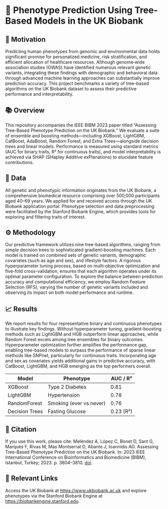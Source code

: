 # 🧬 Phenotype Prediction Using Tree-Based Models in the UK Biobank

## 🚀 Motivation

Predicting human phenotypes from genomic and environmental data holds significant promise for personalized medicine, risk stratification, and efficient allocation of healthcare resources. Although genome‐wide association studies (GWAS) have identified numerous relevant genetic variants, integrating these findings with demographic and behavioral data through advanced machine learning approaches can substantially improve prediction accuracy. This project benchmarks a variety of tree-based algorithms on the UK Biobank dataset to assess their predictive performance and interpretability.

## 📚 Overview
This repository accompanies the IEEE BIBM 2023 paper titled “Assessing Tree-Based Phenotype Prediction on the UK Biobank.” We evaluate a suite of ensemble and boosting methods—including XGBoost, LightGBM, CatBoost, AdaBoost, Random Forest, and Extra Trees—alongside decision trees and linear models. Performance is measured using standard metrics (AUC for binary traits, R² for continuous traits), and model interpretability is achieved via SHAP (SHapley Additive exPlanations) to elucidate feature contributions.

## 🧬 Data

All genetic and phenotypic information originates from the UK Biobank, a comprehensive biomedical resource comprising over 500,000 participants aged 40–69 years. We applied for and received access through the UK Biobank application portal. Phenotype selection and data preprocessing were facilitated by the Stanford Biobank Engine, which provides tools for exploring and filtering traits of interest.

## ⚙️ Methodology

Our predictive framework utilizes nine tree-based algorithms, ranging from simple decision trees to sophisticated gradient-boosting machines. Each model is trained on combined sets of genetic variants, demographic covariates (such as age and sex), and lifestyle factors. A rigorous hyperparameter tuning process, based on multi‐objective optimization and five-fold cross-validation, ensures that each algorithm operates under its optimal parameter configuration. To explore the balance between prediction accuracy and computational efficiency, we employ Random Feature Selection (RFS), varying the number of genetic variants included and observing its impact on both model performance and runtime.

## 📈 Results

We report results for four representative binary and continuous phenotypes to illustrate key findings. Without hyperparameter tuning, gradient-boosting methods such as LightGBM and HGB outperform linear approaches, while Random Forest excels among tree ensembles for binary outcomes. Hyperparameter optimization further amplifies the performance gap, enabling tree-based models to surpass the performance of sparse linear methods like SNPnet, particularly for continuous traits. Incorporating age and sex as covariates yields additional gains in predictive accuracy, with CatBoost, LightGBM, and HGB emerging as the top performers overall.

<div align="center">

<table>
  <thead>
    <tr>
      <th>Model</th>
      <th>Phenotype</th>
      <th>AUC / R²</th>
    </tr>
  </thead>
  <tbody>
    <tr>
      <td>XGBoost</td>
      <td>Type 2 Diabetes</td>
      <td>0.81</td>
    </tr>
    <tr>
      <td>LightGBM</td>
      <td>Hypertension</td>
      <td>0.78</td>
    </tr>
    <tr>
      <td>RandomForest</td>
      <td>Smoking (ever vs never)</td>
      <td>0.76</td>
    </tr>
    <tr>
      <td>Decision Trees</td>
      <td>Fasting Glucose</td>
      <td>0.23 (R²)</td>
    </tr>
  </tbody>
</table>
</div>

## 📝 Citation
If you use this work, please cite:
Meléndez A, López C, Bonet D, Sant G, Marquès F, Rivas M, Mas Montserrat D, Abante J, Ioannidis AG. Assessing Tree-Based Phenotype Prediction on the UK Biobank. In: 2023 IEEE International Conference on Bioinformatics and Biomedicine (BIBM), Istanbul, Turkey; 2023. p. 3804–3810. [doi](10.1109/BIBM58861.2023.10385960).


## 🔗 Relevant Links
Access the UK Biobank at https://www.ukbiobank.ac.uk and explore phenotypes via the Stanford Biobank Engine at https://biobankengine.stanford.edu.

